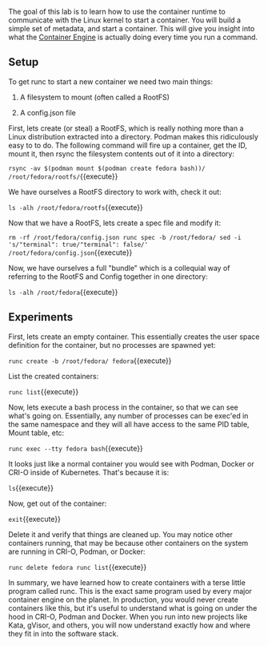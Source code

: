 The goal of this lab is to learn how to use the container runtime to communicate with the Linux kernel to start a container. You will build a simple set of metadata, and start a container. This will give you insight into what the [Container Engine](https://developers.redhat.com/blog/2018/02/22/container-terminology-practical-introduction/#h.6yt1ex5wfo3l) is actually doing every time you run a command.

## Setup

To get runc to start a new container we need two main things:

1. A filesystem to mount (often called a RootFS)

2. A config.json file

First, lets create (or steal) a RootFS, which is really nothing more than a Linux distribution extracted into a directory. Podman makes this ridiculously easy to to do. The following command will fire up a container, get the ID, mount it, then rsync the filesystem contents out of it into a directory:

``rsync -av $(podman mount $(podman create fedora bash))/ /root/fedora/rootfs/``{{execute}}

We have ourselves a RootFS directory to work with, check it out:

``ls -alh /root/fedora/rootfs``{{execute}}

Now that we have a RootFS, lets create a spec file and modify it:

``rm -rf /root/fedora/config.json
runc spec -b /root/fedora/
sed -i 's/"terminal": true/"terminal": false/' /root/fedora/config.json``{{execute}}

Now, we have ourselves a full "bundle" which is a collequial way of referring to the RootFS and Config together in one directory:

``ls -alh /root/fedora``{{execute}}

## Experiments

First, lets create an empty container. This essentially creates the user space definition for the container, but no processes are spawned yet:

``runc create -b /root/fedora/ fedora``{{execute}}

List the created containers:

``runc list``{{execute}}

Now, lets execute a bash process in the container, so that we can see what's going on. Essentially, any number of processes can be exec'ed in the same namespace and they will all have access to the same PID table, Mount table, etc:

``runc exec --tty fedora bash``{{execute}}

It looks just like a normal container you would see with Podman, Docker or CRI-O inside of Kubernetes. That's because it is:

``ls``{{execute}}

Now, get out of the container:

``exit``{{execute}}

Delete it and verify that things are cleaned up. You may notice other containers running, that may be because other containers on the system are running in CRI-O, Podman, or Docker:

``runc delete fedora
runc list``{{execute}}

In summary, we have learned how to create containers with a terse little program called runc. This is the exact same program used by every major container engine on the planet. In production, you would never create containers like this, but it's useful to understand what is going on under the hood in CRI-O, Podman and Docker. When you run into new projects like Kata, gVisor, and others, you will now understand exactly how and where they fit in into the software stack.
